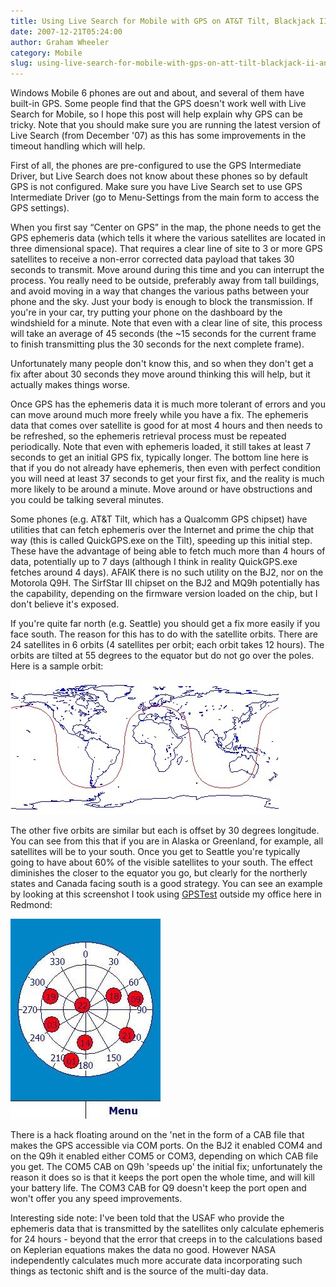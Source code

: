 ```yaml
---
title: Using Live Search for Mobile with GPS on AT&T Tilt, Blackjack II and Motorola Q9H
date: 2007-12-21T05:24:00
author: Graham Wheeler
category: Mobile
slug: using-live-search-for-mobile-with-gps-on-att-tilt-blackjack-ii-and-motorola-q9h
---
```


Windows Mobile 6 phones are out and about, and several of them have
built-in GPS. Some people find that the GPS doesn't work well with Live
Search for Mobile, so I hope this post will help explain why GPS can be
tricky. Note that you should make sure you are running the latest
version of Live Search (from December '07) as this has some improvements
in the timeout handling which will help.

First of all, the phones are pre-configured to use the GPS Intermediate
Driver, but Live Search does not know about these phones so by default
GPS is not configured. Make sure you have Live Search set to use GPS
Intermediate Driver (go to Menu-Settings from the main form to access
the GPS settings).
<!-- TEASER_END -->

When you first say “Center on GPS” in the map, the phone needs to get
the GPS ephemeris data (which tells it where the various satellites are
located in three dimensional space). That requires a clear line of site
to 3 or more GPS satellites to receive a non-error corrected data
payload that takes 30 seconds to transmit. Move around during this time
and you can interrupt the process. You really need to be outside,
preferably away from tall buildings, and avoid moving in a way that
changes the various paths between your phone and the sky. Just your body
is enough to block the transmission. If you're in your car, try putting
your phone on the dashboard by the windshield for a minute. Note that
even with a clear line of site, this process will take an average of 45
seconds (the \~15 seconds for the current frame to finish transmitting
plus the 30 seconds for the next complete frame).

Unfortunately many people don't know this, and so when they don't get a
fix after about 30 seconds they move around thinking this will help, but
it actually makes things worse.

Once GPS has the ephemeris data it is much more tolerant of errors and
you can move around much more freely while you have a fix. The ephemeris
data that comes over satellite is good for at most 4 hours and then
needs to be refreshed, so the ephemeris retrieval process must be
repeated periodically. Note that even with ephemeris loaded, it still
takes at least 7 seconds to get an initial GPS fix, typically longer.
The bottom line here is that if you do not already have ephemeris, then
even with perfect condition you will need at least 37 seconds to get
your first fix, and the reality is much more likely to be around a
minute. Move around or have obstructions and you could be talking
several minutes.

Some phones (e.g. AT&T Tilt, which has a Qualcomm GPS chipset) have
utilities that can fetch ephemeris over the Internet and prime the chip
that way (this is called QuickGPS.exe on the Tilt), speeding up this
initial step. These have the advantage of being able to fetch much more
than 4 hours of data, potentially up to 7 days (although I think in
reality QuickGPS.exe fetches around 4 days). AFAIK there is no such
utility on the BJ2, nor on the Motorola Q9H. The SirfStar III chipset on
the BJ2 and MQ9h potentially has the capability, depending on the
firmware version loaded on the chip, but I don't believe it's exposed.

If you're quite far north (e.g. Seattle) you should get a fix more
easily if you face south. The reason for this has to do with the
satellite orbits. There are 24 satellites in 6 orbits (4 satellites per
orbit; each orbit takes 12 hours). The orbits are tilted at 55 degrees
to the equator but do not go over the poles. Here is a sample orbit:

[![gpsorbit](/img/gpsorbit.jpg "gpsorbit")](/img/gpsorbit.jpg)

The other five orbits are similar but each is offset by 30 degrees
longitude. You can see from this that if you are in Alaska or Greenland,
for example, all satellites will be to your south. Once you get to
Seattle you're typically going to have about 60% of the visible
satellites to your south. The effect diminishes the closer to the
equator you go, but clearly for the northerly states and Canada facing
south is a good strategy. You can see an example by looking at this
screenshot I took using
[GPSTest](http://www.chartcross.co.uk/products/WM00002_details.asp)
outside my office here in Redmond:

[![satellites](/img/satellites.jpg "satellites")](/img/satellites.jpg)

There is a hack floating around on the 'net in the form of a CAB file
that makes the GPS accessible via COM ports. On the BJ2 it enabled COM4
and on the Q9h it enabled either COM5 or COM3, depending on which CAB
file you get. The COM5 CAB on Q9h 'speeds up' the initial fix;
unfortunately the reason it does so is that it keeps the port open the
whole time, and will kill your battery life. The COM3 CAB for Q9 doesn't
keep the port open and won't offer you any speed improvements.

Interesting side note: I've been told that the USAF who provide the
ephemeris data that is transmitted by the satellites only calculate
ephemeris for 24 hours - beyond that the error that creeps in to the
calculations based on Keplerian equations makes the data no good.
However NASA independently calculates much more accurate data
incorporating such things as tectonic shift and is the source of the
multi-day data.
